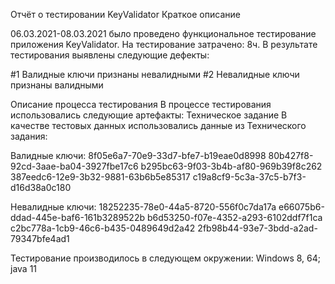 Отчёт о тестировании KeyValidator
Краткое описание

06.03.2021-08.03.2021 было проведено функциональное тестирование приложения KeyValidator. 
На тестирование затрачено: 8ч. 
В результате тестирования выявлены следующие дефекты:

#1 Валидные ключи признаны невалидными
#2 Невалидные ключи признаны валидными

Описание процесса тестирования
В процессе тестирования использовались следующие артефакты:
Техническое задание
В качестве тестовых данных использовались данные из Технического задания:

Валидные ключи:
8f05e6a7-70e9-33d7-bfe7-b19eae0d8998
80b427f8-92cd-3aae-ba04-3927fbe17c6
b295bc63-9f03-3b4b-af80-969b39f8c262
387eedc6-12e9-3b32-9881-63b6b5e85317
c19a8cf9-5c3a-37c5-b7f3-d16d38a0c180

Невалидные ключи:
18252235-78e0-44a5-8720-556f0c7da17a
e66075b6-ddad-445e-baf6-161b3289522b
b6d53250-f07e-4352-a293-6102ddf7f1ca
c2bc778a-1cb9-46c6-b435-0489649d2a42
2fb98b44-93e7-3bdd-a2ad-79347bfe4ad1

Тестирование производилось в следующем окружении:
 Windows 8, 64;
java 11
